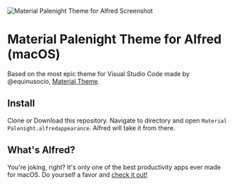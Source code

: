 ![Material Palenight Theme for Alfred Screenshot](http://r3v.in/0yebuR/Screen-Shot-2018-12-12-19-16-18.67.png)

# Material Palenight Theme for Alfred (macOS)

Based on the most epic theme for Visual Studio Code made by @equinusocio, [Material Theme](https://github.com/equinusocio/vsc-material-theme).

## Install

Clone or Download this repository. Navigate to directory and open `Material Palenight.alfredappearance`. Alfred will take it from there.

## What's Alfred?

You're joking, right? It's only one of the best productivity apps ever made for macOS. Do yourself a favor and [check it out!](https://www.alfredapp.com/)